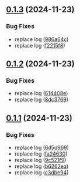 ## [0.1.3](https://github.com/digitalkcxm/ms-campaign/compare/v0.1.2...v0.1.3) (2024-11-23)


### Bug Fixes

* replace log ([986a64c](https://github.com/digitalkcxm/ms-campaign/commit/986a64c13a3269867a9b13fe2bb4b25ceba0af01))
* replace log ([f2215f8](https://github.com/digitalkcxm/ms-campaign/commit/f2215f885af6a09977350c0c0eaf42b361ef76c5))

## [0.1.2](https://github.com/digitalkcxm/ms-campaign/compare/v0.1.1...v0.1.2) (2024-11-23)


### Bug Fixes

* replace log ([614408e](https://github.com/digitalkcxm/ms-campaign/commit/614408e1e02b26088f639b73830155f6d67d0c19))
* replace log ([8dc3769](https://github.com/digitalkcxm/ms-campaign/commit/8dc376955e56f42df0f3fdd5874d9af4fff284a9))

## [0.1.1](https://github.com/digitalkcxm/ms-campaign/compare/v0.1.0...v0.1.1) (2024-11-23)


### Bug Fixes

* replace log ([6d5d969](https://github.com/digitalkcxm/ms-campaign/commit/6d5d969a6d840237121575afbe6c769fbfc7152c))
* replace log ([fa24630](https://github.com/digitalkcxm/ms-campaign/commit/fa246301b64354e37fe58c1f165cbdc701396859))
* replace log ([9c521f9](https://github.com/digitalkcxm/ms-campaign/commit/9c521f9c03af2a9ab376bdb92ccceb2820256efb))
* replace log ([b6262ea](https://github.com/digitalkcxm/ms-campaign/commit/b6262ea933224a016548b7781ddcd8eddf10cc4f))
* replace log ([c3dbe94](https://github.com/digitalkcxm/ms-campaign/commit/c3dbe9436d6f71f924a8b1f8534a294b69150bb3))
